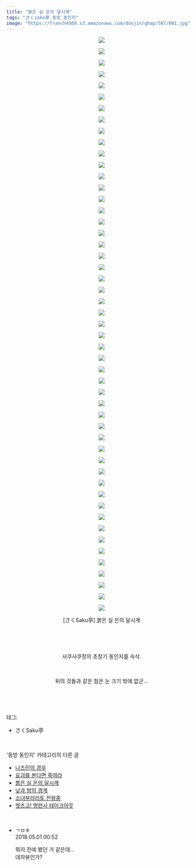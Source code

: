 ```yaml
---
title: "붉은 실 은의 달시계"
tags: "さくsaku亭 동방_동인지"
image: "https://franch4569.s3.amazonaws.com/doujin/ghap/587/001.jpg"
---
```

<div class="article">
<p style="text-align: center; clear: none; float: none;"><img src="{{ site.imgserver2 }}/ghap/587/001.jpg"/></p>
<p style="text-align: center; clear: none; float: none;"><img src="{{ site.imgserver2 }}/ghap/587/002.jpg"/></p>
<p style="text-align: center; clear: none; float: none;"><img src="{{ site.imgserver2 }}/ghap/587/003.jpg"/></p>
<p style="text-align: center; clear: none; float: none;"><img src="{{ site.imgserver2 }}/ghap/587/004.jpg"/></p>
<p style="text-align: center; clear: none; float: none;"><img src="{{ site.imgserver2 }}/ghap/587/005.jpg"/></p>
<p style="text-align: center; clear: none; float: none;"><img src="{{ site.imgserver2 }}/ghap/587/006.jpg"/></p>
<p style="text-align: center; clear: none; float: none;"><img src="{{ site.imgserver2 }}/ghap/587/007.jpg"/></p>
<p style="text-align: center; clear: none; float: none;"><img src="{{ site.imgserver2 }}/ghap/587/008.jpg"/></p>
<p style="text-align: center; clear: none; float: none;"><img src="{{ site.imgserver2 }}/ghap/587/009.jpg"/></p>
<p style="text-align: center; clear: none; float: none;"><img src="{{ site.imgserver2 }}/ghap/587/010.jpg"/></p>
<p style="text-align: center; clear: none; float: none;"><img src="{{ site.imgserver2 }}/ghap/587/011.jpg"/></p>
<p style="text-align: center; clear: none; float: none;"><img src="{{ site.imgserver2 }}/ghap/587/012.jpg"/></p>
<p style="text-align: center; clear: none; float: none;"><img src="{{ site.imgserver2 }}/ghap/587/013.jpg"/></p>
<p style="text-align: center; clear: none; float: none;"><img src="{{ site.imgserver2 }}/ghap/587/014.jpg"/></p>
<p style="text-align: center; clear: none; float: none;"><img src="{{ site.imgserver2 }}/ghap/587/015.jpg"/></p>
<p style="text-align: center; clear: none; float: none;"><img src="{{ site.imgserver2 }}/ghap/587/016.jpg"/></p>
<p style="text-align: center; clear: none; float: none;"><img src="{{ site.imgserver2 }}/ghap/587/017.jpg"/></p>
<p style="text-align: center; clear: none; float: none;"><img src="{{ site.imgserver2 }}/ghap/587/018.jpg"/></p>
<p style="text-align: center; clear: none; float: none;"><img src="{{ site.imgserver2 }}/ghap/587/019.jpg"/></p>
<p style="text-align: center; clear: none; float: none;"><img src="{{ site.imgserver2 }}/ghap/587/020.jpg"/></p>
<p style="text-align: center; clear: none; float: none;"><img src="{{ site.imgserver2 }}/ghap/587/021.jpg"/></p>
<p style="text-align: center; clear: none; float: none;"><img src="{{ site.imgserver2 }}/ghap/587/022.jpg"/></p>
<p style="text-align: center; clear: none; float: none;"><img src="{{ site.imgserver2 }}/ghap/587/023.jpg"/></p>
<p style="text-align: center; clear: none; float: none;"><img src="{{ site.imgserver2 }}/ghap/587/024.jpg"/></p>
<p style="text-align: center; clear: none; float: none;"><img src="{{ site.imgserver2 }}/ghap/587/025.jpg"/></p>
<p style="text-align: center; clear: none; float: none;"><img src="{{ site.imgserver2 }}/ghap/587/026.jpg"/></p>
<p style="text-align: center; clear: none; float: none;"><img src="{{ site.imgserver2 }}/ghap/587/027.jpg"/></p>
<p style="text-align: center; clear: none; float: none;"><img src="{{ site.imgserver2 }}/ghap/587/028.jpg"/></p>
<p style="text-align: center; clear: none; float: none;"><img src="{{ site.imgserver2 }}/ghap/587/029.jpg"/></p>
<p style="text-align: center; clear: none; float: none;"><img src="{{ site.imgserver2 }}/ghap/587/030.jpg"/></p>
<p style="text-align: center; clear: none; float: none;"><img src="{{ site.imgserver2 }}/ghap/587/031.jpg"/></p>
<p style="text-align: center; clear: none; float: none;"><img src="{{ site.imgserver2 }}/ghap/587/032.jpg"/></p>
<p style="text-align: center; clear: none; float: none;"><img src="{{ site.imgserver2 }}/ghap/587/033.jpg"/></p>
<p style="text-align: center; clear: none; float: none;"><img src="{{ site.imgserver2 }}/ghap/587/034.jpg"/></p>
<p style="text-align: center; clear: none; float: none;"><img src="{{ site.imgserver2 }}/ghap/587/035.jpg"/></p>
<p style="text-align: center; clear: none; float: none;"><img src="{{ site.imgserver2 }}/ghap/587/036.jpg"/></p>
<p style="text-align: center; clear: none; float: none;"><img src="{{ site.imgserver2 }}/ghap/587/037.jpg"/></p>
<p style="text-align: center; clear: none; float: none;"><img src="{{ site.imgserver2 }}/ghap/587/038.jpg"/></p>
<p style="text-align: center; clear: none; float: none;"><img src="{{ site.imgserver2 }}/ghap/587/039.jpg"/></p>
<p style="text-align: center; clear: none; float: none;"><img src="{{ site.imgserver2 }}/ghap/587/040.jpg"/></p>
<p style="text-align: center; clear: none; float: none;"><img src="{{ site.imgserver2 }}/ghap/587/041.jpg"/></p>
<p style="text-align: center; clear: none; float: none;"><img src="{{ site.imgserver2 }}/ghap/587/042.jpg"/></p>
<p style="text-align: center; clear: none; float: none;"><img src="{{ site.imgserver2 }}/ghap/587/043.jpg"/></p>
<p style="text-align: center; clear: none; float: none;"><img src="{{ site.imgserver2 }}/ghap/587/044.jpg"/></p>
<p style="text-align: center; clear: none; float: none;"><img src="{{ site.imgserver2 }}/ghap/587/045.jpg"/></p>
<p style="text-align: center; clear: none; float: none;"><img src="{{ site.imgserver2 }}/ghap/587/046.jpg"/></p>
<p style="text-align: center; clear: none; float: none;"><img src="{{ site.imgserver2 }}/ghap/587/047.jpg"/></p>
<p style="text-align: center; clear: none; float: none;"><img src="{{ site.imgserver2 }}/ghap/587/048.jpg"/></p>
<p style="text-align: center; clear: none; float: none;"><img src="{{ site.imgserver2 }}/ghap/587/049.jpg"/></p>
<p style="text-align: center; clear: none; float: none;"><img src="{{ site.imgserver2 }}/ghap/587/050.jpg"/></p>
<p style="text-align: center; clear: none; float: none;"><img src="{{ site.imgserver2 }}/ghap/587/051.jpg"/></p>
<p style="text-align: center; clear: none; float: none;">[さくSaku亭] 붉은 실 은의 달시계</p>
<p style="text-align: center; clear: none; float: none;"><br/></p>
<p style="text-align: center; clear: none; float: none;"><br/></p>
<p style="text-align: center; clear: none; float: none;">사쿠사쿠정의 초창기 동인지를 슥삭.</p>
<p style="text-align: center; clear: none; float: none;"><br/></p>
<p style="text-align: center; clear: none; float: none;">뒤의 것들과 같은 점은 눈 크기 밖에 없군...</p>
<p><br/></p>
</div><br/>
<div class="tagTrail">
<p>태그: </p>
<ul>
<li>さくSaku亭</li>
</ul>
</div><br/>
<div class="another">
<p>'동방 동인지' 카테고리의 다른 글</p>
<ul>
<li><a href="/ghap_589">나즈린의 경우</a></li>
<li><a href="/ghap_588">요괴를 본다면 죽여라</a></li>
<li><a href="/ghap_587">붉은 실 은의 달시계</a></li>
<li><a href="/ghap_585">낮과 밤의 경계</a></li>
<li><a href="/ghap_584">소녀부라리토 전왕중</a></li>
<li><a href="/ghap_583">렛츠고! 명련사 테이크아웃</a></li>
</ul>
</div><br/>
<div class="cb_module cb_fluid">
<div class="cb_wrt cb_profile">
<div class="comment">
<ul>
<li class="cb_thumb_off" id="comment15247623">
<div class="cb_comment_area">
<div class="cb_info_area">
<div class="cb_section">
<span class="cb_nick_name">ㄱㅁㅎ</span>
</div>
<div class="cb_section">
<span class="cb_date">2018.05.01 00:52 </span>
</div>
</div>
<div class="cb_dsc_comment">
<p class="cb_dsc">
											뭐지 전에 봤던 거 같은데...<br/>
데자뷰인가?
										</p>
</div>
</div></li>
</ul>
</div>
</div><!-- commentList close -->
</div><br/>

